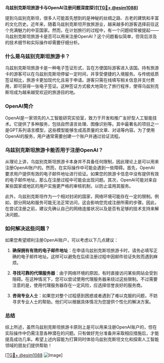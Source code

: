**乌兹别克斯坦旅游卡与OpenAI注册问题深度探讨[[TG💪+ @esim1088](https://t.me/s/esim1088)]**

提到乌兹别克斯坦，很多人可能首先想到的是神秘的丝绸之路、古老的建筑和丰富的文化历史。近年来，随着乌兹别克斯坦开放旅游业，越来越多的游客选择前往这个充满魅力的中亚国家。然而，在计划旅行的过程中，有一个问题经常被提起——乌兹别克斯坦旅游卡是否可以用来注册OpenAI？这个问题看似简单，但背后涉及的技术细节和实际操作却需要仔细分析。

### 什么是乌兹别克斯坦旅游卡？

乌兹别克斯坦旅游卡是一种电子签证形式，旨在方便国际游客进入该国。持有旅游卡的游客可以在乌兹别克斯坦停留一定时间，并享受便捷的入境服务。与传统纸质签证相比，旅游卡更加现代化且易于申请。游客只需在线填写相关信息并支付费用，即可获得一张电子签证。这种签证方式极大地简化了旅行程序，使得乌兹别克斯坦成为越来越受欢迎的旅游目的地。

### OpenAI简介

OpenAI是一家领先的人工智能研究实验室，致力于开发和推广友好型人工智能技术。它提供了多种服务，包括自然语言处理、图像识别等。其中最著名的项目之一是GPT系列语言模型，这些模型能够生成高质量的文章、对话等内容。为了使用OpenAI的服务，用户通常需要创建一个账户并通过验证流程。

### 乌兹别克斯坦旅游卡能否用于注册OpenAI？

从理论上讲，乌兹别克斯坦旅游卡本身并不具备任何限制，因此理论上是可以用来注册OpenAI账户的。然而，在实际操作中可能会遇到一些障碍。首先，OpenAI要求用户提供有效的电子邮件地址进行验证。如果您的旅游卡信息中没有提供有效的电子邮件地址，那么在注册过程中可能会出现问题。其次，OpenAI可能对来自某些国家或地区的用户实施更严格的审核机制，以防止滥用其服务。

此外，乌兹别克斯坦作为一个相对封闭的国家，网络环境可能存在一定的限制。例如，部分网站和服务可能无法正常访问，这会影响您完成注册所需的步骤。因此，在尝试注册之前，建议先确认自己的网络连接状况以及是否有足够的技术支持来解决问题。

### 如何解决这些问题？

如果您希望顺利注册OpenAI账户，可以考虑以下几点建议：

1. **确保拥有有效的电子邮件地址**：在申请乌兹别克斯坦旅游卡时，请务必填写正确的电子邮件地址。这样可以避免在后续注册过程中因邮件验证失败而遇到麻烦。
   
2. **寻找可靠的代理服务器**：由于网络环境的原因，有时直接访问某些网站会受到阻碍。在这种情况下，您可以尝试使用代理服务器来绕过这些限制。不过需要注意的是，使用代理服务器存在一定风险，应选择信誉良好的服务商。

3. **咨询专业人士**：如果您对整个过程感到困惑或者遇到了难以克服的问题，不妨寻求专业人士的帮助。他们可以根据具体情况为您提供个性化的解决方案。

### 总结

综上所述，虽然乌兹别克斯坦旅游卡原则上是可以用来注册OpenAI账户的，但在实际操作中仍需注意各种潜在的问题。只有做好充分准备并采取相应措施后，才能提高成功几率。希望上述内容能为打算同时体验乌兹别克斯坦文化和探索人工智能领域的朋友们提供帮助！

[[TG💪+ @esim1088](https://t.me/s/esim1088) ![Image](https://i.postimg.cc/4NQfJmqS/Snipaste-2025-05-13-00-14-12.png)]